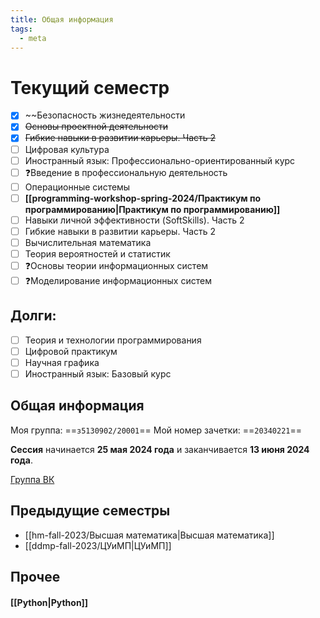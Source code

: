 ```yaml
---
title: Общая информация
tags:
  - meta
---
```

# Текущий семестр
- [x] ~~Безопасность жизнедеятельности
- [x] ~~Основы проектной деятельности~~
- [x] ~~Гибкие навыки в развитии карьеры. Часть 2~~
- [ ] Цифровая культура
- [ ] Иностранный язык: Профессионально-ориентированный курс
- [ ] ❓Введение в профессиональную деятельность
- [ ] Операционные системы
- [ ] **[[programming-workshop-spring-2024/Практикум по программированию|Практикум по программированию]]**
- [ ] Навыки личной эффективности (SoftSkills). Часть 2
- [ ] Гибкие навыки в развитии карьеры. Часть 2
- [ ] Вычислительная математика
- [ ] Теория вероятностей и статистик  
- [ ] ❓Основы теории информационных систем
- [ ] ❓Моделирование информационных систем

## Долги:
- [ ] Теория и технологии программирования
- [ ] Цифровой практикум
- [ ] Научная графика
- [ ] Иностранный язык: Базовый курс

## Общая информация 
Моя группа: ==`з5130902/20001`==
Мой номер зачетки: ==`20340221`==

**Сессия** начинается **25 мая 2024 года** и заканчивается **13 июня 2024 года**.

[Группа ВК](https://vk.com/obuchenie_iknt_zaochnyi)

## Предыдущие семестры
- [[hm-fall-2023/Высшая математика|Высшая математика]]
- [[ddmp-fall-2023/ЦУиМП|ЦУиМП]]

## Прочее
#### [[Python|Python]]
